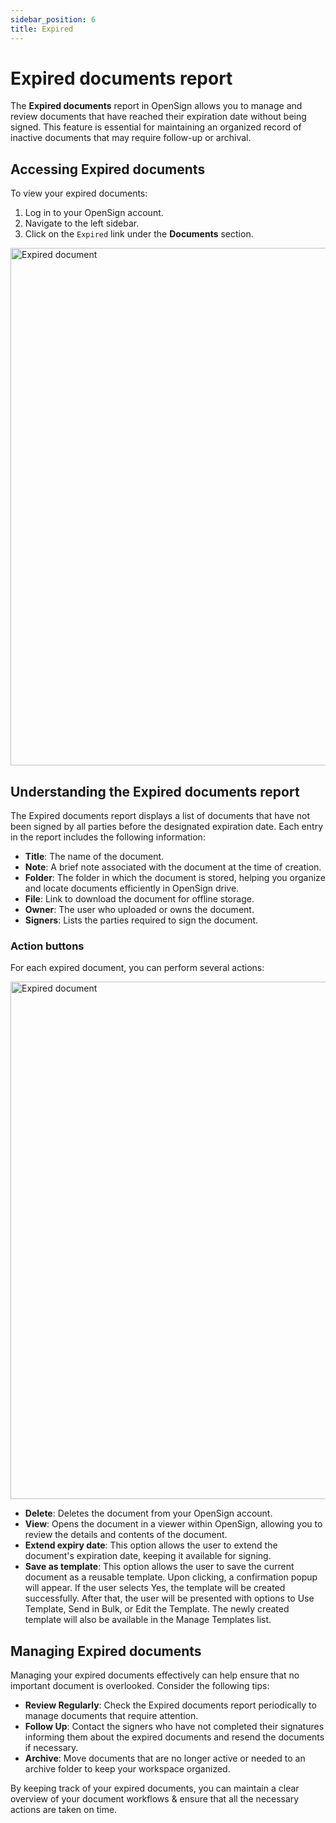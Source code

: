 ```yaml
---
sidebar_position: 6
title: Expired
---
```


# Expired documents report

The **Expired documents** report in OpenSign allows you to manage and review documents that have reached their expiration date without being signed. This feature is essential for maintaining an organized record of inactive documents that may require follow-up or archival.

## Accessing Expired documents

To view your expired documents:

1. Log in to your OpenSign account.
2. Navigate to the left sidebar.
3. Click on the `Expired` link under the **Documents** section.
   
<img width="828" alt="Expired document" src="https://github.com/user-attachments/assets/01f3626f-d694-4d3b-82da-2f2b77693b76" />

## Understanding the Expired documents report

The Expired documents report displays a list of documents that have not been signed by all parties before the designated expiration date. Each entry in the report includes the following information:

- **Title**: The name of the document.
- **Note**: A brief note associated with the document at the time of creation.
- **Folder**: The folder in which the document is stored, helping you organize and locate documents efficiently in OpenSign drive.
- **File**: Link to download the document for offline storage.
- **Owner**: The user who uploaded or owns the document.
- **Signers**: Lists the parties required to sign the document.

### Action buttons

For each expired document, you can perform several actions:

<img width="828" alt="Expired document" src="https://github.com/user-attachments/assets/ca2a4185-6623-4ad9-838b-f18012878c9e" />

- **Delete**: Deletes the document from your OpenSign account.
- **View**: Opens the document in a viewer within OpenSign, allowing you to review the details and contents of the document.
- **Extend expiry date**: This option allows the user to extend the document's expiration date, keeping it available for signing.
- **Save as template**: This option allows the user to save the current document as a reusable template. Upon clicking, a confirmation popup will appear. If the user selects Yes, the template will be created successfully. After that, the user will be presented with options to Use Template, Send in Bulk, or Edit the Template. The newly created template will also be available in the Manage Templates list.
  
## Managing Expired documents

Managing your expired documents effectively can help ensure that no important document is overlooked. Consider the following tips:

- **Review Regularly**: Check the Expired documents report periodically to manage documents that require attention.
- **Follow Up**: Contact the signers who have not completed their signatures informing them about the expired documents and resend the documents if necessary.
- **Archive**: Move documents that are no longer active or needed to an archive folder to keep your workspace organized.

By keeping track of your expired documents, you can maintain a clear overview of your document workflows & ensure that all the necessary actions are taken on time.
